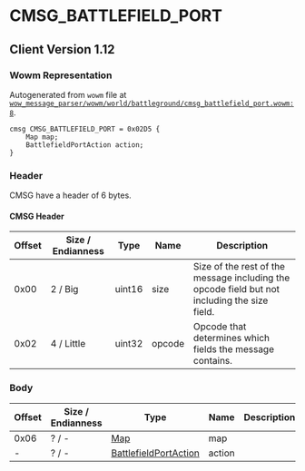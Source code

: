 # CMSG_BATTLEFIELD_PORT

## Client Version 1.12

### Wowm Representation

Autogenerated from `wowm` file at [`wow_message_parser/wowm/world/battleground/cmsg_battlefield_port.wowm:8`](https://github.com/gtker/wow_messages/tree/main/wow_message_parser/wowm/world/battleground/cmsg_battlefield_port.wowm#L8).
```rust,ignore
cmsg CMSG_BATTLEFIELD_PORT = 0x02D5 {
    Map map;
    BattlefieldPortAction action;
}
```
### Header

CMSG have a header of 6 bytes.

#### CMSG Header

| Offset | Size / Endianness | Type   | Name   | Description |
| ------ | ----------------- | ------ | ------ | ----------- |
| 0x00   | 2 / Big           | uint16 | size   | Size of the rest of the message including the opcode field but not including the size field.|
| 0x02   | 4 / Little        | uint32 | opcode | Opcode that determines which fields the message contains.|

### Body

| Offset | Size / Endianness | Type | Name | Description | Comment |
| ------ | ----------------- | ---- | ---- | ----------- | ------- |
| 0x06 | ? / - | [Map](map.md) | map |  |  |
| - | ? / - | [BattlefieldPortAction](battlefieldportaction.md) | action |  |  |

